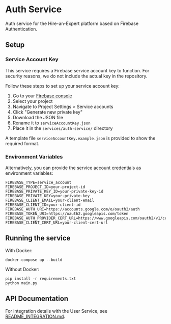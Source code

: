 # Auth Service

Auth service for the Hire-an-Expert platform based on Firebase Authentication.

## Setup

### Service Account Key

This service requires a Firebase service account key to function. For security reasons, we do not include the actual key in the repository.

Follow these steps to set up your service account key:

1. Go to your [Firebase console](https://console.firebase.google.com/)
2. Select your project
3. Navigate to Project Settings > Service accounts
4. Click "Generate new private key"
5. Download the JSON file
6. Rename it to `serviceAccountKey.json`
7. Place it in the `services/auth-service/` directory

A template file `serviceAccountKey.example.json` is provided to show the required format.

### Environment Variables

Alternatively, you can provide the service account credentials as environment variables:

```
FIREBASE_TYPE=service_account
FIREBASE_PROJECT_ID=your-project-id
FIREBASE_PRIVATE_KEY_ID=your-private-key-id
FIREBASE_PRIVATE_KEY=your-private-key
FIREBASE_CLIENT_EMAIL=your-client-email
FIREBASE_CLIENT_ID=your-client-id
FIREBASE_AUTH_URI=https://accounts.google.com/o/oauth2/auth
FIREBASE_TOKEN_URI=https://oauth2.googleapis.com/token
FIREBASE_AUTH_PROVIDER_CERT_URL=https://www.googleapis.com/oauth2/v1/certs
FIREBASE_CLIENT_CERT_URL=your-client-cert-url
```

## Running the service

With Docker:

```
docker-compose up --build
```

Without Docker:

```
pip install -r requirements.txt
python main.py
```

## API Documentation

For integration details with the User Service, see [README_INTEGRATION.md](./README_INTEGRATION.md).
